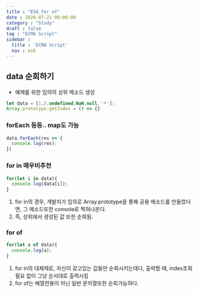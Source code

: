```yaml
---
title : "ES6_for of"
date : 2020-07-23 00:00:00
category : "Study"
draft : false
tag : "ECMA Script"
sidebar : 
  title : 'ECMA Script'
  nav : es6    
---   
```

## data 순회하기

* 예제를 위한 임의의 상위 메소드 생성

```javascript
let data = [1,2,undefined,NaN,null,'ㅋ'];
Array.prototype.getIndex = () => {}
```

### forEach 등등.. map도 가능
```javascript
data.forEach(res => {
  console.log(res);
})
```

### for in 매우비추천
```javascript
for(let i in data){
  console.log(data[i]);
}
```
  1. for in의 경우, 개발자가 임의로 Array.prototype을 통해 공용 메소드를 만들었다면, 그 메소드또한 console로 찍혀나온다.
  2. 즉, 상위에서 생성된 값 또한 순회됨.

### for of
```javascript
for(let a of data){
  console.log(a);
}
```
  1. for in의 대체제로, 자신이 갖고있는 값들만 순회시키는데다, 출력할 때, index조회 필요 없이 그냥 순서대로 출력시킴
  2. for of는 배열전용이 아닌 일반 문자열또한 순회가능하다.
